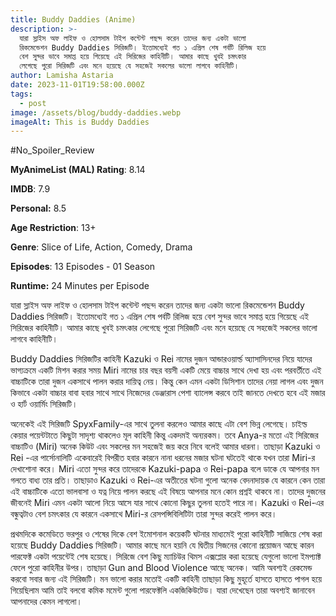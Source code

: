```yaml
---
title: Buddy Daddies (Anime)
description: >-
  যারা স্লাইস অফ লাইফ ও হোলসাম টাইপ কন্টেন্ট পছন্দ করেন তাদের জন্য একটা ভালো
  রিকমেন্ডেশন Buddy Daddies সিরিজটি। ইতোমধ্যেই গত ১ এপ্রিল শেষ পর্বটি রিলিজ হয়ে
  বেশ সুন্দর ভাবে সমাপ্ত হয়ে গিয়েছে এই সিরিজের কাহিনীটি। আমার কাছে খুবই চমৎকার
  লেগেছে পুরো সিরিজটি এবং মনে হয়েছে যে সহজেই সকলের ভালো লাগবে কাহিনীটি। 
author: Lamisha Astaria
date: 2023-11-01T19:58:00.000Z
tags:
  - post
image: /assets/blog/buddy-daddies.webp
imageAlt: This is Buddy Daddies
---
```

\#No_Spoiler_Review 


**MyAnimeList (MAL) Rating**: 8.14


**IMDB**: 7.9 


**Personal:** 8.5


**Age Restriction**: 13+


**Genre**: Slice of Life, Action, Comedy, Drama 


**Episodes**: 13 Episodes - 01 Season


**Runtime:** 24 Minutes per Episode 

যারা স্লাইস অফ লাইফ ও হোলসাম টাইপ কন্টেন্ট পছন্দ করেন তাদের জন্য একটা ভালো রিকমেন্ডেশন Buddy Daddies সিরিজটি। ইতোমধ্যেই গত ১ এপ্রিল শেষ পর্বটি রিলিজ হয়ে বেশ সুন্দর ভাবে সমাপ্ত হয়ে গিয়েছে এই সিরিজের কাহিনীটি। আমার কাছে খুবই চমৎকার লেগেছে পুরো সিরিজটি এবং মনে হয়েছে যে সহজেই সকলের ভালো লাগবে কাহিনীটি। 

Buddy Daddies সিরিজটির কাহিনী Kazuki ও Rei নামের দুজন আন্ডারওয়ার্ল্ড অ্যাসাসিনদের নিয়ে যাদের ভাগ্যক্রমে একটি মিশন করার সময় Miri নামের চার বছর বয়সী একটি মেয়ে বাচ্চার সাথে দেখা হয় এবং পরবর্তীতে এই বাচ্চাটিকে তারা দুজন একসাথে পালন করার দায়িত্ব নেয়। কিন্তু কেন এমন একটা ডিসিশান তাদের নেয়া লাগল এবং দুজন কিভাবে একটা বাচ্চার বাবা হবার সাথে সাথে নিজেদের ডেঞ্জারাস পেশা ব্যালেন্স করবে তাই জানতে দেখতে হবে এই মজার ও হার্ট ওয়ার্মিং সিরিজটি। 

অনেকেই এই সিরিজটি SpyxFamily-এর সাথে তুলনা করলেও আমার কাছে এটা বেশ ভিন্ন লেগেছে। চাইল্ড কেয়ার পয়েন্টটাতে কিছুটা সাদৃশ্য থাকলেও মূল কাহিনী কিন্তু একদমই অন্যরকম। তবে Anya-র মতো এই সিরিজের বাচ্চাটিও (Miri) অনেক কিউট এবং সকলের মন সহজেই জয় করে নিবে বলেই আমার ধারনা। তাছাড়া Kazuki ও Rei -এর পার্সোনালিটি একেবারেই বিপরীত হবার কারনে নানা ধরনের মজার ঘটনা ঘটতেই থাকে যখন তারা Miri-র দেখাশোনা করে। Miri এতো সুন্দর করে তাদেরকে Kazuki-papa ও Rei-papa বলে ডাকে যে আপনার মন গলতে বাধ্য তার প্রতি। তাছাড়াও Kazuki ও Rei-এর অতীতের ঘটনা গুলো অনেক বেদনাদায়ক যে কারনে কেন‌ তারা এই বাচ্চাটিকে এতো ভালবাসা ও যত্ন নিয়ে পালন করছে এই বিষয়ে আপনার মনে কোন প্রশ্নই থাকবে না। তাদের দুজনের জীবনেই Miri এমন একটা আলো নিয়ে আসে যার সাথে কোনো কিছুর তুলনা হতেই পারে না। Kazuki ও Rei-এর বন্ধুত্বটাও বেশ চমৎকার যে কারনে একসাথে Miri-র রেসপন্সিবিলিটিটা তারা সুন্দর করেই পালন করে। 

প্রথমদিকে কমেডিতে ভরপুর ও শেষের দিকে বেশ ইমোশনাল কয়েকটি ঘটনার মাধ্যমেই পুরো কাহিনীটি সাজিয়ে শেষ করা হয়েছে Buddy Daddies সিরিজটি। আমার কাছে মনে হয়নি যে দ্বিতীয় সিজনের কোনো প্রয়োজন আছে কারন পারফেক্ট একটা পয়েন্টেই শেষ হয়েছে। সিরিজে বেশ কিছু ম্যাচিউর থিমস এক্সপ্লোর করা হয়েছে যেগুলো ভালো ইমপ্যাক্ট ফেলে পুরো কাহিনীর উপর। তাছাড়া Gun and Blood Violence আছে অনেক। আমি অবশ্যই রেকমেন্ড করবো সবার জন্য এই সিরিজটি। মন ভালো করার মতোই একটি কাহিনী তাছাড়া কিছু মুহূর্তে হাসতে হাসতে পাগল হয়ে গিয়েছিলাম আমি তাই বলবো কমিক মমেন্ট গুলো পারফেক্টলি একজিকিউটেড। যারা দেখেছেন তারা অবশ্যই জানাবেন আপনাদের কেমন লাগলো।
